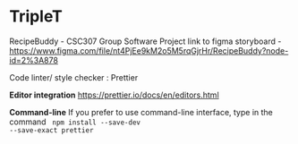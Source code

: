 # TripleT
RecipeBuddy - CSC307 Group Software Project
link to figma storyboard - https://www.figma.com/file/nt4PjEe9kM2o5M5rqGjrHr/RecipeBuddy?node-id=2%3A878

Code linter/ style checker : Prettier

**Editor integration**
https://prettier.io/docs/en/editors.html

**Command-line**
If you prefer to use command-line interface, type in the command 
<code> npm install --save-dev --save-exact prettier </code>

